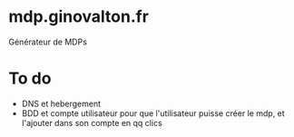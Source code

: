 # mdp.ginovalton.fr
Générateur de MDPs

# To do
- DNS et hebergement
- BDD et compte utilisateur pour que l'utilisateur puisse créer le mdp, et l'ajouter dans son compte en qq clics